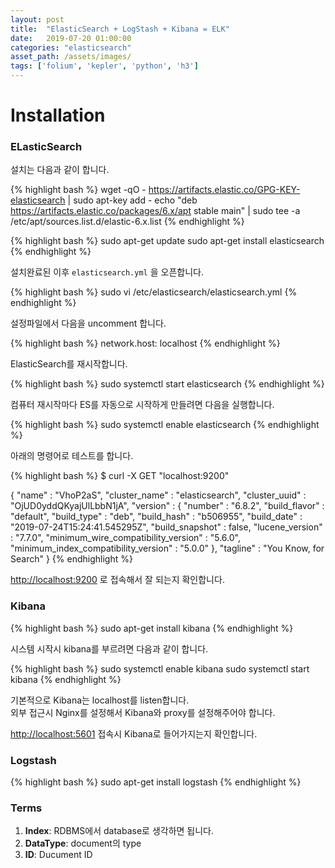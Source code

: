 ```yaml
---
layout: post
title:  "ElasticSearch + LogStash + Kibana = ELK"
date:   2019-07-20 01:00:00
categories: "elasticsearch"
asset_path: /assets/images/
tags: ['folium', 'kepler', 'python', 'h3']
---
```



# Installation

### ELasticSearch

설치는 다음과 같이 합니다.

{% highlight bash %}
wget -qO - https://artifacts.elastic.co/GPG-KEY-elasticsearch | sudo apt-key add -
echo "deb https://artifacts.elastic.co/packages/6.x/apt stable main" | sudo tee -a /etc/apt/sources.list.d/elastic-6.x.list
{% endhighlight %}



{% highlight bash %}
sudo apt-get update
sudo apt-get install elasticsearch
{% endhighlight %}


설치완료된 이후 `elasticsearch.yml` 을 오픈합니다. 

{% highlight bash %}
sudo vi /etc/elasticsearch/elasticsearch.yml
{% endhighlight %}

설정파일에서 다음을 uncomment 합니다.

{% highlight bash %}
network.host: localhost
{% endhighlight %}



ElasticSearch를 재시작합니다.

{% highlight bash %}
sudo systemctl start elasticsearch
{% endhighlight %}

컴퓨터 재시작마다 ES를 자동으로 시작하게 만들려면 다음을 실행합니다.

{% highlight bash %}
sudo systemctl enable elasticsearch
{% endhighlight %}


아래의 명령어로 테스트를 합니다.

{% highlight bash %}
$ curl -X GET "localhost:9200"

{
  "name" : "VhoP2aS",
  "cluster_name" : "elasticsearch",
  "cluster_uuid" : "OjUD0yddQKyajUlLbbN1jA",
  "version" : {
    "number" : "6.8.2",
    "build_flavor" : "default",
    "build_type" : "deb",
    "build_hash" : "b506955",
    "build_date" : "2019-07-24T15:24:41.545295Z",
    "build_snapshot" : false,
    "lucene_version" : "7.7.0",
    "minimum_wire_compatibility_version" : "5.6.0",
    "minimum_index_compatibility_version" : "5.0.0"
  },
  "tagline" : "You Know, for Search"
}
{% endhighlight %}


[http://localhost:9200](http://localhost:9200) 로 접속해서 잘 되는지 확인합니다.

### Kibana

{% highlight bash %}
sudo apt-get install kibana
{% endhighlight %}

시스템 시작시 kibana를 부르려면 다음과 같이 합니다.

{% highlight bash %}
sudo systemctl enable kibana
sudo systemctl start kibana
{% endhighlight %}

기본적으로 Kibana는 localhost를 listen합니다. <br>
외부 접근시 Nginx를 설정해서 Kibana와 proxy를 설정해주어야 합니다.

[http://localhost:5601](http://localhost:5601) 접속시 Kibana로 들어가지는지 확인합니다.


###  Logstash

{% highlight bash %}
sudo apt-get install logstash
{% endhighlight %}



### Terms

1. **Index**: RDBMS에서 database로 생각하면 됩니다.
2. **DataType**: document의 type
3. **ID**: Ducument ID